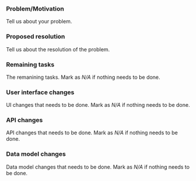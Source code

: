### Problem/Motivation
Tell us about your problem.

### Proposed resolution
Tell us about the resolution of the problem.

### Remaining tasks
The remanining tasks. Mark as *N/A* if nothing needs to be done.

### User interface changes
UI changes that needs to be done. Mark as *N/A* if nothing needs to be done.

### API changes
API changes that needs to be done. Mark as *N/A* if nothing needs to be done.

### Data model changes
Data model changes that needs to be done. Mark as *N/A* if nothing needs to be done.
